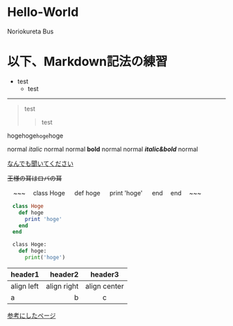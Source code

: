 # Hello-World
Noriokureta Bus


# 以下、Markdown記法の練習
- test
  - test
---
>test
>> test


hogehoge`hoge`hoge



normal _italic_ normal
normal __bold__ normal
normal ___italic&bold___ normal


[なんでも聞いてください](https://www.google.co.jp/)

~~王様の耳はロバの耳~~

　~~~
　class Hoge
　  def hoge
　    print 'hoge'
　  end
　end
　~~~
 ~~~ruby
　class Hoge
　  def hoge
　    print 'hoge'
　  end
　end
~~~
~~~python
　class Hoge:
　  def hoge:
　    print('hoge')
~~~

|header1|header2|header3|
|:--|--:|:--:|
|align left|align right|align center|
|a|b|c|

[参考にしたページ](https://qiita.com/tbpgr/items/989c6badefff69377da7)

